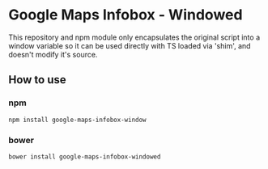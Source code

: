 # Google Maps Infobox - Windowed

This repository and npm module only encapsulates the original script into a window variable so it can be used directly with TS loaded via 'shim', and doesn't modify it's source.

## How to use

### npm
```
npm install google-maps-infobox-window
```


### bower
```
bower install google-maps-infobox-windowed
```
